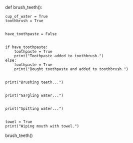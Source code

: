 def brush_teeth():
    
    cup_of_water = True
    toothbrush = True
    
    
    have_toothpaste = False  


    if have_toothpaste:
        toothpaste = True
        print("Toothpaste added to toothbrush.")
    else:
        toothpaste = True
        print("Bought toothpaste and added to toothbrush.")

    
    print("Brushing teeth...")

    
    print("Gargling water...")

    
    print("Spitting water...")

    
    towel = True
    print("Wiping mouth with towel.")


brush_teeth()
